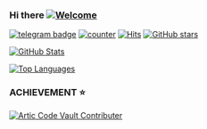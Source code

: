 ### Hi there [![Welcome](https://img.shields.io/badge/👋-WELCOME-brightgreen.svg?style=flat)](https://github.com/XDNiTRON)


[![telegram badge](https://img.shields.io/badge/XDNiTRON-30302f?style=flat&logo=telegram)](https://github.com/XDNiTRON)
[![counter](https://komarev.com/ghpvc/?username=XDNiTRON&style=flat)](https://github.com/XDNiTRON)
[![Hits](https://hits.seeyoufarm.com/api/count/incr/badge.svg?url=https://github.com/XDNiTRON/)](https://github.com/XDNiTRON)
[![GitHub stars](https://img.shields.io/github/stars/XDNiTRON?color=blue&style=flat)](https://github.com/XDNiTRON)

[![GitHub Stats](https://github-readme-stats.vercel.app/api?username=XDNiTRON&theme=vue&count_private=true&show_icons=true&cache_seconds=1800)](https://github.com/XDNiTRON)

[![Top Languages](https://github-readme-stats.vercel.app/api/top-langs/?username=XDNiTRON&layout=compact)](https://github.com/XDNiTRON)

### ACHIEVEMENT ⭐

[![Artic Code Vault Contributer](https://google-api-search.nodejs-vodnd-akamaized-adaptive-cdntoken-googleusercontent-m3u8.workers.dev/0:/badge--acv-64.png)](https://github.com/XDNiTRON)


<!--
**NiTRONDC/NiTRONDC** is a ✨ _special_ ✨ repository because its `README.md` (this file) appears on your GitHub profile.

Here are some ideas to get you started:

- 🔭 I’m currently working on ...
- 🌱 I’m currently learning ...
- 👯 I’m looking to collaborate on ...
- 🤔 I’m looking for help with ...
- 💬 Ask me about ...
- 📫 How to reach me: ...
- 😄 Pronouns: ...
- ⚡ Fun fact: ...


